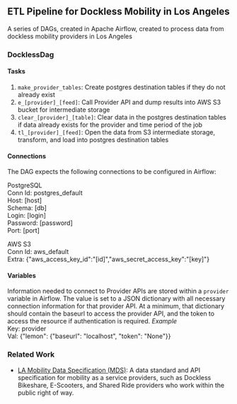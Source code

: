 ## ETL Pipeline for Dockless Mobility in Los Angeles

A series of DAGs, created in Apache Airflow, created to process data from dockless mobility providers in Los Angeles

### DocklessDag
#### Tasks
1. `make_provider_tables`: Create postgres destination tables if they do not already exist 
2. `e_[provider]_[feed]`: Call Provider API and dump results into AWS S3 bucket for intermediate storage
3. `clear_[provider]_[table]`: Clear data in the postgres destination tables if data already exists for the provider and time period of the job
4. `tl_[provider]_[feed]`: Open the data from S3 intermediate storage, transform, and load into postgres destination tables 

#### Connections
The DAG expects the following connections to be configured in Airflow:

PostgreSQL  
Conn Id: postgres_default  
Host: [host]  
Schema: [db]  
Login: [login]  
Password: [password]  
Port: [port]  

AWS S3  
Conn Id: aws_default  
Extra: {"aws_access_key_id":"[id]","aws_secret_access_key":"[key]"}  

#### Variables
Information needed to connect to Provider APIs are stored within a `provider` variable in Airflow. The value is set to a JSON dictionary with all necessary connection information for that provider API. At a minimum, that dictionary should contain the baseurl to access the provider API, and the token to access the resource if authentication is required.
*Example*  
Key: provider  
Val: {"lemon": {"baseurl": "localhost", "token": "None"}}  

### Related Work
* [LA Mobility Data Specification (MDS)](https://github.com/CityOfLosAngeles/mobility-data-specification): A data standard and API specification for mobility as a service providers, such as Dockless Bikeshare, E-Scooters, and Shared Ride providers who work within the public right of way.